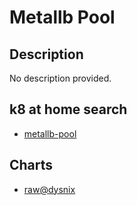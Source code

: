 # Metallb Pool

## Description

No description provided.

## k8 at home search

- [metallb-pool](https://nanne.dev/k8s-at-home-search/#/metallb-pool)

## Charts

- [raw@dysnix](https://dysnix.github.io/charts/)
